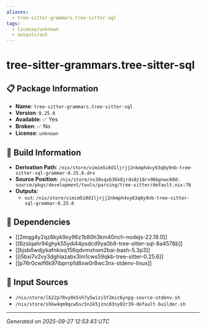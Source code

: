```yaml
---
aliases:
  - tree-sitter-grammars.tree-sitter-sql
tags:
  - license/unknown
  - outputs/out
---
```


# tree-sitter-grammars.tree-sitter-sql

## 📋 Package Information

- **Name**: `tree-sitter-grammars.tree-sitter-sql`
- **Version**: `0.25.6`
- **Available**: ✅ Yes
- **Broken**: ✅ No
- **License**: `unknown`

## 🔧 Build Information

- **Derivation Path**: `/nix/store/vimim5i0d1ljrjj2nkmph4vy63q8y9nb-tree-sitter-sql-grammar-0.25.6.drv`
- **Source Position**: `/nix/store/ns30sqxb36k8jrds8z18rv96bpnwc60d-source/pkgs/development/tools/parsing/tree-sitter/default.nix:76`
- **Outputs**:
  - `out`:  `/nix/store/vimim5i0d1ljrjj2nkmph4vy63q8y9nb-tree-sitter-sql-grammar-0.25.6`

## 🔗 Dependencies

- [[2mqg4y2qz8kyk9xy96z1b80h3km40nch-nodejs-22.19.0]]
- [[6zslqahr94ghyk55ydi44psdcd9ya0b9-tree-sitter-sql-8a4578b]]
- [[bjsb6wdjykafnkixq156qdvmxhsm2bai-bash-5.3p3]]
- [[i5bxi7v2vy3dghlazabx3lm1cws59qkb-tree-sitter-0.25.6]]
- [[p76r0cwlf6k97ibprrpfd8xw0r8wc3nx-stdenv-linux]]

## 📁 Input Sources

- `/nix/store/l622p70vy8k5sh7y5wizi5f2mic6ynpg-source-stdenv.sh`
- `/nix/store/shkw4qm9qcw5sc5n1k5jznc83ny02r39-default-builder.sh`

---
*Generated on 2025-09-27 12:53:43 UTC*
